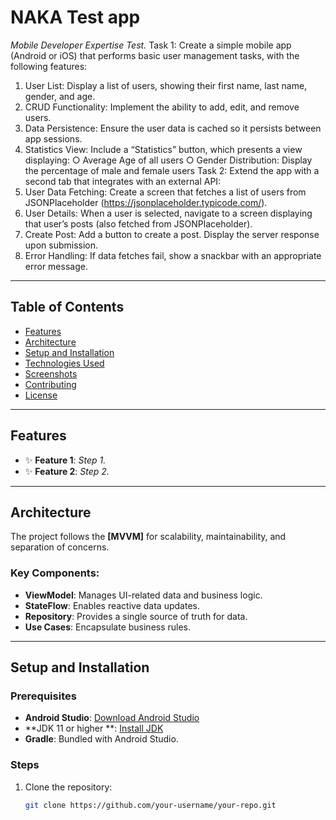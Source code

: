 # **NAKA Test app**

_Mobile Developer Expertise Test._
Task 1:
Create a simple mobile app (Android or iOS) that performs basic user management tasks, with
the following features:

1. User List: Display a list of users, showing their first name, last name, gender, and age.
2. CRUD Functionality: Implement the ability to add, edit, and remove users.
3. Data Persistence: Ensure the user data is cached so it persists between app sessions.
4. Statistics View: Include a “Statistics” button, which presents a view displaying:
   ○ Average Age of all users
   ○ Gender Distribution: Display the percentage of male and female users
   Task 2:
   Extend the app with a second tab that integrates with an external API:
5. User Data Fetching: Create a screen that fetches a list of users from JSONPlaceholder
   (https://jsonplaceholder.typicode.com/).
6. User Details: When a user is selected, navigate to a screen displaying that user’s posts
   (also fetched from JSONPlaceholder).
7. Create Post: Add a button to create a post. Display the server response upon
   submission.
8. Error Handling: If data fetches fail, show a snackbar with an appropriate error message.

---

## **Table of Contents**

- [Features](#features)
- [Architecture](#architecture)
- [Setup and Installation](#setup-and-installation)
- [Technologies Used](#technologies-used)
- [Screenshots](#screenshots)
- [Contributing](#contributing)
- [License](#license)

---

## **Features**

- ✨ **Feature 1**: *Step 1.*
- ✨ **Feature 2**: *Step 2.*

---

## **Architecture**

The project follows the **[MVVM]** for scalability, maintainability, and separation of concerns.

### Key Components:

- **ViewModel**: Manages UI-related data and business logic.
- **StateFlow**: Enables reactive data updates.
- **Repository**: Provides a single source of truth for data.
- **Use Cases**: Encapsulate business rules.

---

## **Setup and Installation**

### **Prerequisites**

- **Android Studio**: [Download Android Studio](https://developer.android.com/studio)
- **JDK 11 or higher
  **: [Install JDK](https://www.oracle.com/java/technologies/javase-jdk11-downloads.html)
- **Gradle**: Bundled with Android Studio.

### **Steps**

1. Clone the repository:
   ```bash
   git clone https://github.com/your-username/your-repo.git